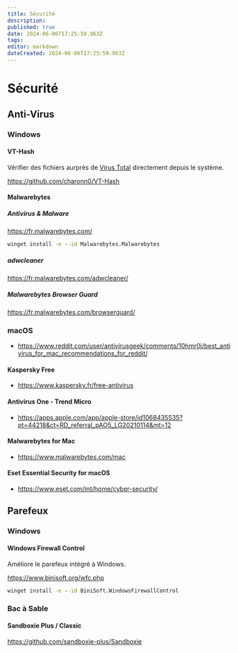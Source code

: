 ```yaml
---
title: Sécurité
description: 
published: true
date: 2024-06-06T17:25:59.963Z
tags: 
editor: markdown
dateCreated: 2024-06-06T17:25:59.963Z
---
```


# Sécurité

## Anti-Virus

### Windows

#### VT-Hash

Vérifier des fichiers aurprès de [Virus Total](https://www.virustotal.com/gui/) directement depuis le système.

<https://github.com/charonn0/VT-Hash>

#### Malwarebytes

##### Antivirus & Malware
<https://fr.malwarebytes.com/>

```bat
winget install -e --id Malwarebytes.Malwarebytes
```

##### adwcleaner

<https://fr.malwarebytes.com/adwcleaner/>

##### Malwarebytes Browser Guard

<https://fr.malwarebytes.com/browserguard/>

### macOS

- <https://www.reddit.com/user/antivirusgeek/comments/10hmr0j/best_antivirus_for_mac_recommendations_for_reddit/>

#### Kaspersky Free

- <https://www.kaspersky.fr/free-antivirus>

#### Antivirus One - Trend Micro

- <https://apps.apple.com/app/apple-store/id1068435535?pt=44218&ct=RD_referral_pAO5_LG20210114&mt=12>

#### Malwarebytes for Mac

- <https://www.malwarebytes.com/mac>

#### Eset Essential Security for macOS

- <https://www.eset.com/int/home/cyber-security/>

## Parefeux

### Windows

#### Windows Firewall Control

Améliore le parefeux intégré à Windows.

<https://www.binisoft.org/wfc.php>

```bat
winget install -e --id BiniSoft.WindowsFirewallControl
```

### Bac à Sable

#### Sandboxie Plus / Classic

<https://github.com/sandboxie-plus/Sandboxie>